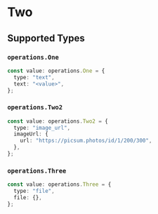 # Two


## Supported Types

### `operations.One`

```typescript
const value: operations.One = {
  type: "text",
  text: "<value>",
};
```

### `operations.Two2`

```typescript
const value: operations.Two2 = {
  type: "image_url",
  imageUrl: {
    url: "https://picsum.photos/id/1/200/300",
  },
};
```

### `operations.Three`

```typescript
const value: operations.Three = {
  type: "file",
  file: {},
};
```

